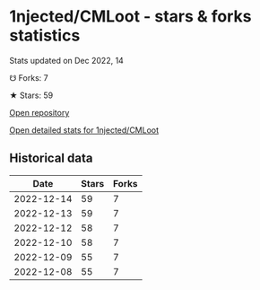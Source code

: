 # 1njected/CMLoot - stars & forks statistics

Stats updated on Dec 2022, 14

☋ Forks: 7

★ Stars: 59

[Open repository](https://github.com/1njected/CMLoot)

[Open detailed stats for 1njected/CMLoot](https://reviewgithub.com/rep/1njected/CMLoot)

## Historical data
| Date | Stars | Forks |
|------|-------|-------|
| 2022-12-14 | 59 | 7 | 
| 2022-12-13 | 59 | 7 | 
| 2022-12-12 | 58 | 7 | 
| 2022-12-10 | 58 | 7 | 
| 2022-12-09 | 55 | 7 | 
| 2022-12-08 | 55 | 7 | 

